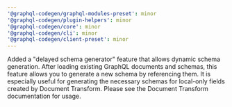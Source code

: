 ```yaml
---
'@graphql-codegen/graphql-modules-preset': minor
'@graphql-codegen/plugin-helpers': minor
'@graphql-codegen/core': minor
'@graphql-codegen/cli': minor
'@graphql-codegen/client-preset': minor
---
```


Added a "delayed schema generator" feature that allows dynamic schema generation. After loading existing GraphQL documents and schemas, this feature allows you to generate a new schema by referencing them. It is especially useful for generating the necessary schemas for local-only fields created by Document Transform. Please see the Document Transform documentation for usage.
